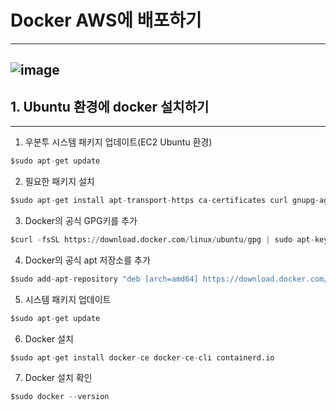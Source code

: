 # Docker AWS에 배포하기
---
![image](https://github.com/Technician-for-AI-Speech-Service/AWS_Cloud/assets/112459716/2179922c-4f12-40ad-85e1-1970cba27023)
---
## 1. Ubuntu 환경에 docker 설치하기
---
1. 우분투 시스템 패키지 업데이트(EC2 Ubuntu 환경)
```python
$sudo apt-get update
```
2. 필요한 패키지 설치
```python
$sudo apt-get install apt-transport-https ca-certificates curl gnupg-agent software-properties-common
```
3. Docker의 공식 GPG키를 추가
```python
$curl -fsSL https://download.docker.com/linux/ubuntu/gpg | sudo apt-key add -
```
4. Docker의 공식 apt 저장소를 추가
```python
$sudo add-apt-repository "deb [arch=amd64] https://download.docker.com/linux/ubuntu $(lsb_release -cs) stable"
```
5. 시스템 패키지 업데이트
```python
$sudo apt-get update
```
6. Docker 설치
```python
$sudo apt-get install docker-ce docker-ce-cli containerd.io
```
7. Docker 설치 확인
```python
$sudo docker --version
```
